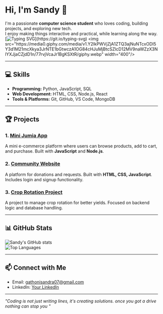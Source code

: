 # Hi, I'm Sandy 👋

I'm a passionate **computer science student** who loves coding, building projects, and exploring new tech.  
I enjoy making things interactive and practical, while learning along the way.  
[![Typing SVG](https://readme-typing-svg.herokuapp.com?font=Fira+Code&pause=1000&color=F79E4C&width=435&lines=Hi%2C+I'm+Sandy!;Welcome+to+my+GitHub+profile!;I+love+coding+%26+creating+cool+projects!)](https://git.io/typing-svg)
<img src="https://media0.giphy.com/media/v1.Y2lkPWVjZjA1ZTQ3ajNuNTcxODI5Y3d1M21mcXkya3JrNTE1bGtwczA1OG84cHJuMjBtcSZlcD12MV9naWZzX3NlYXJjaCZjdD1n/77rvjVcaJr1BgKSXtR/giphy.webp" width="400"/>



---

## 💻 Skills

- **Programming:** Python, JavaScript, SQL  
- **Web Development:** HTML, CSS, Node.js, React  
- **Tools & Platforms:** Git, GitHub, VS Code, MongoDB  

---

## 🏆 Projects

### 1. [Mini Jumia App](your-link-here)
A mini e-commerce platform where users can browse products, add to cart, and purchase. Built with **JavaScript** and **Node.js**.

### 2. [Community Website](https://github.com/wanjikusandra/CRISIS-ASSISTANCE-)
A platform for donations and requests. Built with **HTML, CSS, JavaScript**. Includes login and signup functionality.

### 3. [Crop Rotation Project](your-link-here)
A project to manage crop rotation for better yields. Focused on backend logic and database handling.  


---

## 📊 GitHub Stats

![Sandy's GitHub stats](https://github-readme-stats.vercel.app/api?username=yourusername&show_icons=true&theme=radical)  
![Top Languages](https://github-readme-stats.vercel.app/api/top-langs/?username=yourusername&layout=compact&theme=radical)

---

## 📫 Connect with Me

- Email: gathonisandra07@gmail.com 
- LinkedIn: [Your LinkedIn](https://linkedin.com/in/yourprofile)  

---

*"Coding is not just writing lines, it's creating solutions.
once you got a drive nothing can stop you "*


<!--
**wanjikusandra/wanjikusandra** is a ✨ _special_ ✨ repository because its `README.md` (this file) appears on your GitHub profile.

Here are some ideas to get you started:

- 🔭 I’m currently working on ...
- 🌱 I’m currently learning ...
- 👯 I’m looking to collaborate on ...
- 🤔 I’m looking for help with ...
- 💬 Ask me about ...
- 📫 How to reach me: ...
- 😄 Pronouns: ...
- ⚡ Fun fact: ...
-->
